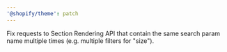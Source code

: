 ```yaml
---
'@shopify/theme': patch
---
```


Fix requests to Section Rendering API that contain the same search param name multiple times (e.g. multiple filters for "size").
